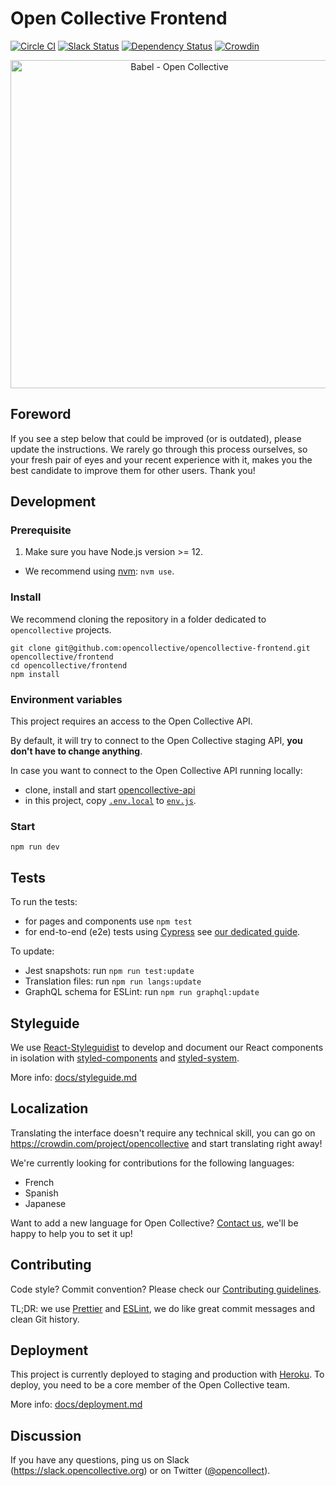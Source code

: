 # Open Collective Frontend

[![Circle CI](https://circleci.com/gh/opencollective/opencollective-frontend/tree/master.svg?style=shield)](https://circleci.com/gh/opencollective/opencollective-frontend/tree/master)
[![Slack Status](https://slack.opencollective.org/badge.svg)](https://slack.opencollective.org)
[![Dependency Status](https://david-dm.org/opencollective/opencollective-frontend/status.svg)](https://david-dm.org/opencollective/opencollective-frontend)
[![Crowdin](https://d322cqt584bo4o.cloudfront.net/opencollective/localized.svg)](https://crowdin.com/project/opencollective)

<p align="center">
  <a href="https://github.com/opencollective/opencollective-frontend">
    <img width="525"src="http://res.cloudinary.com/opencollective/image/upload/c_scale,w_1050/v1536861775/opencollective-babel-2018-09-13_ue8yhg.png" alt="Babel - Open Collective">
  </a>
</p>

## Foreword

If you see a step below that could be improved (or is outdated), please update the instructions. We rarely go through this process ourselves, so your fresh pair of eyes and your recent experience with it, makes you the best candidate to improve them for other users. Thank you!

## Development

### Prerequisite

1. Make sure you have Node.js version >= 12.

- We recommend using [nvm](https://github.com/creationix/nvm): `nvm use`.

### Install

We recommend cloning the repository in a folder dedicated to `opencollective` projects.

```
git clone git@github.com:opencollective/opencollective-frontend.git opencollective/frontend
cd opencollective/frontend
npm install
```

### Environment variables

This project requires an access to the Open Collective API.

By default, it will try to connect to the Open Collective staging API, **you don't have to change anything**.

In case you want to connect to the Open Collective API running locally:

- clone, install and start [opencollective-api](https://github.com/opencollective/opencollective-api)
- in this project, copy [`.env.local`](.env.local) to [`env.js`](env.js).

### Start

```
npm run dev
```

## Tests

To run the tests:

- for pages and components use `npm test`
- for end-to-end (e2e) tests using [Cypress](https://www.cypress.io/) see [our dedicated guide](docs/e2e.md).

To update:

- Jest snapshots: run `npm run test:update`
- Translation files: run `npm run langs:update`
- GraphQL schema for ESLint: run `npm run graphql:update`

## Styleguide

We use [React-Styleguidist](https://react-styleguidist.js.org/) to develop and document our React components in isolation with [styled-components](https://www.styled-components.com/) and [styled-system](https://jxnblk.com/styled-system/).

More info: [docs/styleguide.md](docs/styleguide.md)

## Localization

Translating the interface doesn't require any technical skill, you can go on
https://crowdin.com/project/opencollective and start translating right away!

We're currently looking for contributions for the following languages:

- French
- Spanish
- Japanese

Want to add a new language for Open Collective? [Contact us](https://slack.opencollective.org),
we'll be happy to help you to set it up!

## Contributing

Code style? Commit convention? Please check our [Contributing guidelines](CONTRIBUTING.md).

TL;DR: we use [Prettier](https://prettier.io/) and [ESLint](https://eslint.org/), we do like great commit messages and clean Git history.

## Deployment

This project is currently deployed to staging and production with [Heroku](https://www.heroku.com/). To deploy, you need to be a core member of the Open Collective team.

More info: [docs/deployment.md](docs/deployment.md)

## Discussion

If you have any questions, ping us on Slack
(https://slack.opencollective.org) or on Twitter
([@opencollect](https://twitter.com/opencollect)).
